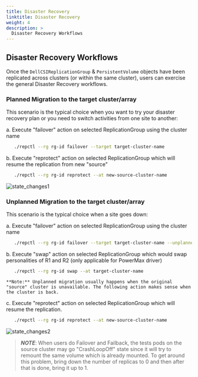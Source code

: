 ```yaml
---
title: Disaster Recovery
linktitle: Disaster Recovery
weight: 4
description: >
  Disaster Recovery Workflows
---
```


## Disaster Recovery Workflows

Once the `DellCSIReplicationGroup` & `PersistentVolume` objects have been replicated across clusters (or within the same cluster), users can exercise the general Disaster Recovery workflows.

### Planned Migration to the target cluster/array
This scenario is the typical choice when you want to try your disaster recovery plan or you need to switch activities from one site to another: 

a. Execute "failover" action on selected ReplicationGroup using the cluster name
```bash    
   ./repctl --rg rg-id failover --target target-cluster-name
```        
b. Execute "reprotect" action on selected ReplicationGroup which will resume the replication from new "source"
```bash    
   ./repctl --rg rg-id reprotect --at new-source-cluster-name
```
![state_changes1](../state_changes1.png)

### Unplanned Migration to the target cluster/array
This scenario is the typical choice when a site goes down: 

a. Execute "failover" action on selected ReplicationGroup using the cluster name 
```bash    
   ./repctl --rg rg-id failover --target target-cluster-name --unplanned
```    
b. Execute "swap" action on selected ReplicationGroup which would swap personalities of R1 and R2 (only applicable for PowerMax driver)
```bash    
   ./repctl --rg rg-id swap --at target-cluster-name
```
    **Note:** Unplanned migration usually happens when the original "source" cluster is unavailable. The following action makes sense when the cluster is back.

c. Execute "reprotect" action on selected ReplicationGroup which will resume the replication.
```bash    
   ./repctl --rg rg-id reprotect --at new-source-cluster-name
```        
![state_changes2](../state_changes2.png) 
      

> _**NOTE**_: When users do Failover and Failback, the tests pods on the source cluster may go "CrashLoopOff" state since it will try to remount the same volume which is already mounted. To get around this problem, bring down the number of replicas to 0 and then after that is done, bring it up to 1.


